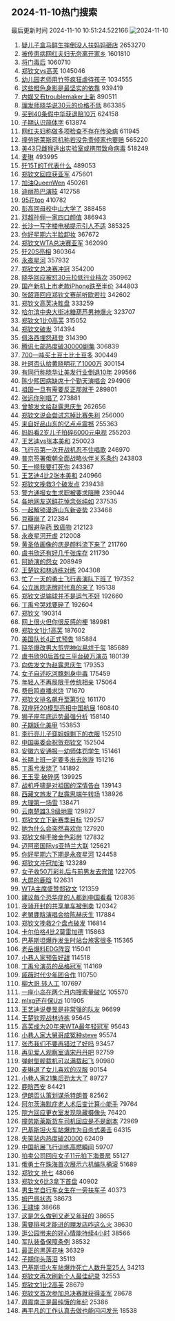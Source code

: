 ## 2024-11-10热门搜索 
最后更新时间 2024-11-10 10:51:24.522166 
![2024-11-10](https://imgs-storage.s3.us-east-005.backblazeb2.com/20241110/2024-11-10.png?versionId=4_z8fbbed132d73df8689c40f13_f10741c1322791bb2_d20241110_m025124_c005_v0501018_t0038_u01731207084073) 
1. [疑儿子盒马鲜生摔倒没人扶妈妈砸店](https://s.weibo.com/weibo?q=%23%E7%96%91%E5%84%BF%E5%AD%90%E7%9B%92%E9%A9%AC%E9%B2%9C%E7%94%9F%E6%91%94%E5%80%92%E6%B2%A1%E4%BA%BA%E6%89%B6%E5%A6%88%E5%A6%88%E7%A0%B8%E5%BA%97%23&t=31&band_rank=1&Refer=top) 2653270
1. [被传患病网红夫妇无奈离开家乡](https://s.weibo.com/weibo?q=%23%E8%A2%AB%E4%BC%A0%E6%82%A3%E7%97%85%E7%BD%91%E7%BA%A2%E5%A4%AB%E5%A6%87%E6%97%A0%E5%A5%88%E7%A6%BB%E5%BC%80%E5%AE%B6%E4%B9%A1%23&t=31&band_rank=1&Refer=top) 1601810
1. [将门毒后](https://s.weibo.com/weibo?q=%E5%B0%86%E9%97%A8%E6%AF%92%E5%90%8E&t=31&band_rank=2&Refer=top) 1060710
1. [郑钦文vs高芙](https://s.weibo.com/weibo?q=%23%E9%83%91%E9%92%A6%E6%96%87vs%E9%AB%98%E8%8A%99%23&t=31&band_rank=5&Refer=top) 1045046
1. [幼儿园老师用竹签疯狂虐待孩子](https://s.weibo.com/weibo?q=%23%E5%B9%BC%E5%84%BF%E5%9B%AD%E8%80%81%E5%B8%88%E7%94%A8%E7%AB%B9%E7%AD%BE%E7%96%AF%E7%8B%82%E8%99%90%E5%BE%85%E5%AD%A9%E5%AD%90%23&t=31&band_rank=32&Refer=top) 1034555
1. [这些橙色身影是最坚实的依靠](https://s.weibo.com/weibo?q=%23%E8%BF%99%E4%BA%9B%E6%A9%99%E8%89%B2%E8%BA%AB%E5%BD%B1%E6%98%AF%E6%9C%80%E5%9D%9A%E5%AE%9E%E7%9A%84%E4%BE%9D%E9%9D%A0%23&t=31&band_rank=3&Refer=top) 939419
1. [内娱又有troublemaker上新](https://s.weibo.com/weibo?q=%E5%86%85%E5%A8%B1%E5%8F%88%E6%9C%89troublemaker%E4%B8%8A%E6%96%B0&t=31&band_rank=4&Refer=top) 890511
1. [理发师晓华说30元的价格不低](https://s.weibo.com/weibo?q=%23%E7%90%86%E5%8F%91%E5%B8%88%E6%99%93%E5%8D%8E%E8%AF%B430%E5%85%83%E7%9A%84%E4%BB%B7%E6%A0%BC%E4%B8%8D%E4%BD%8E%23&t=31&band_rank=28&Refer=top) 863385
1. [买到40条假中华获退赔10万](https://s.weibo.com/weibo?q=%23%E4%B9%B0%E5%88%B040%E6%9D%A1%E5%81%87%E4%B8%AD%E5%8D%8E%E8%8E%B7%E9%80%80%E8%B5%9410%E4%B8%87%23&t=31&band_rank=5&Refer=top) 624158
1. [子期认识简体字](https://s.weibo.com/weibo?q=%E5%AD%90%E6%9C%9F%E8%AE%A4%E8%AF%86%E7%AE%80%E4%BD%93%E5%AD%97&t=31&band_rank=12&Refer=top) 613874
1. [网红夫妇称做多项检查不存在传染病](https://s.weibo.com/weibo?q=%23%E7%BD%91%E7%BA%A2%E5%A4%AB%E5%A6%87%E7%A7%B0%E5%81%9A%E5%A4%9A%E9%A1%B9%E6%A3%80%E6%9F%A5%E4%B8%8D%E5%AD%98%E5%9C%A8%E4%BC%A0%E6%9F%93%E7%97%85%23&t=31&band_rank=2&Refer=top) 611945
1. [撞劳斯莱斯司机称若没免责倾家也要赔](https://s.weibo.com/weibo?q=%23%E6%92%9E%E5%8A%B3%E6%96%AF%E8%8E%B1%E6%96%AF%E5%8F%B8%E6%9C%BA%E7%A7%B0%E8%8B%A5%E6%B2%A1%E5%85%8D%E8%B4%A3%E5%80%BE%E5%AE%B6%E4%B9%9F%E8%A6%81%E8%B5%94%23&t=31&band_rank=2&Refer=top) 565220
1. [美43只雌猴逃出实验室或携带致命病毒](https://s.weibo.com/weibo?q=%23%E7%BE%8E43%E5%8F%AA%E9%9B%8C%E7%8C%B4%E9%80%83%E5%87%BA%E5%AE%9E%E9%AA%8C%E5%AE%A4%E6%88%96%E6%90%BA%E5%B8%A6%E8%87%B4%E5%91%BD%E7%97%85%E6%AF%92%23&t=31&band_rank=6&Refer=top) 518249
1. [麦琳](https://s.weibo.com/weibo?q=%E9%BA%A6%E7%90%B3&t=31&band_rank=7&Refer=top) 493995
1. [歼15T的T代表什么](https://s.weibo.com/weibo?q=%23%E6%AD%BC15T%E7%9A%84T%E4%BB%A3%E8%A1%A8%E4%BB%80%E4%B9%88%23&t=31&band_rank=8&Refer=top) 489053
1. [郑钦文回应获亚军](https://s.weibo.com/weibo?q=%23%E9%83%91%E9%92%A6%E6%96%87%E5%9B%9E%E5%BA%94%E8%8E%B7%E4%BA%9A%E5%86%9B%23&t=31&band_rank=16&Refer=top) 475601
1. [加油QueenWen](https://s.weibo.com/weibo?q=%23%E5%8A%A0%E6%B2%B9QueenWen%23&t=31&band_rank=9&Refer=top) 450261
1. [迪丽热巴演技](https://s.weibo.com/weibo?q=%23%E8%BF%AA%E4%B8%BD%E7%83%AD%E5%B7%B4%E6%BC%94%E6%8A%80%23&t=31&band_rank=10&Refer=top) 412758
1. [95花top](https://s.weibo.com/weibo?q=95%E8%8A%B1top&t=31&band_rank=11&Refer=top) 410782
1. [彭高回母校中山大学了](https://s.weibo.com/weibo?q=%23%E5%BD%AD%E9%AB%98%E5%9B%9E%E6%AF%8D%E6%A0%A1%E4%B8%AD%E5%B1%B1%E5%A4%A7%E5%AD%A6%E4%BA%86%23&t=31&band_rank=12&Refer=top) 388458
1. [邓超孙俪一家四口颜值](https://s.weibo.com/weibo?q=%23%E9%82%93%E8%B6%85%E5%AD%99%E4%BF%AA%E4%B8%80%E5%AE%B6%E5%9B%9B%E5%8F%A3%E9%A2%9C%E5%80%BC%23&t=31&band_rank=7&Refer=top) 386943
1. [长沙一写字楼电梯提示引人不适](https://s.weibo.com/weibo?q=%23%E9%95%BF%E6%B2%99%E4%B8%80%E5%86%99%E5%AD%97%E6%A5%BC%E7%94%B5%E6%A2%AF%E6%8F%90%E7%A4%BA%E5%BC%95%E4%BA%BA%E4%B8%8D%E9%80%82%23&t=31&band_rank=13&Refer=top) 385325
1. [你好星期六半脸卸妆](https://s.weibo.com/weibo?q=%23%E4%BD%A0%E5%A5%BD%E6%98%9F%E6%9C%9F%E5%85%AD%E5%8D%8A%E8%84%B8%E5%8D%B8%E5%A6%86%23&t=31&band_rank=8&Refer=top) 367672
1. [郑钦文WTA总决赛亚军](https://s.weibo.com/weibo?q=%23%E9%83%91%E9%92%A6%E6%96%87WTA%E6%80%BB%E5%86%B3%E8%B5%9B%E4%BA%9A%E5%86%9B%23&t=31&band_rank=1&Refer=top) 362090
1. [歼20S亮相](https://s.weibo.com/weibo?q=%23%E6%AD%BC20S%E4%BA%AE%E7%9B%B8%23&t=31&band_rank=22&Refer=top) 360364
1. [永夜星河](https://s.weibo.com/weibo?q=%E6%B0%B8%E5%A4%9C%E6%98%9F%E6%B2%B3&t=31&band_rank=14&Refer=top) 357932
1. [郑钦文总决赛冲冠](https://s.weibo.com/weibo?q=%23%E9%83%91%E9%92%A6%E6%96%87%E6%80%BB%E5%86%B3%E8%B5%9B%E5%86%B2%E5%86%A0%23&t=31&band_rank=15&Refer=top) 354200
1. [晓华回应被怼30元拉低行业档次](https://s.weibo.com/weibo?q=%23%E6%99%93%E5%8D%8E%E5%9B%9E%E5%BA%94%E8%A2%AB%E6%80%BC30%E5%85%83%E6%8B%89%E4%BD%8E%E8%A1%8C%E4%B8%9A%E6%A1%A3%E6%AC%A1%23&t=31&band_rank=10&Refer=top) 350962
1. [国产新机上市老款iPhone跌至半价](https://s.weibo.com/weibo?q=%23%E5%9B%BD%E4%BA%A7%E6%96%B0%E6%9C%BA%E4%B8%8A%E5%B8%82%E8%80%81%E6%AC%BEiPhone%E8%B7%8C%E8%87%B3%E5%8D%8A%E4%BB%B7%23&t=31&band_rank=47&Refer=top) 344803
1. [张韶涵回应郑钦文赛前听欧若拉](https://s.weibo.com/weibo?q=%23%E5%BC%A0%E9%9F%B6%E6%B6%B5%E5%9B%9E%E5%BA%94%E9%83%91%E9%92%A6%E6%96%87%E8%B5%9B%E5%89%8D%E5%90%AC%E6%AC%A7%E8%8B%A5%E6%8B%89%23&t=31&band_rank=8&Refer=top) 342602
1. [郑钦文高芙决胜盘](https://s.weibo.com/weibo?q=%23%E9%83%91%E9%92%A6%E6%96%87%E9%AB%98%E8%8A%99%E5%86%B3%E8%83%9C%E7%9B%98%23&t=31&band_rank=10&Refer=top) 333259
1. [哈尔滨中央大街冰糖葫芦男神爆火](https://s.weibo.com/weibo?q=%23%E5%93%88%E5%B0%94%E6%BB%A8%E4%B8%AD%E5%A4%AE%E5%A4%A7%E8%A1%97%E5%86%B0%E7%B3%96%E8%91%AB%E8%8A%A6%E7%94%B7%E7%A5%9E%E7%88%86%E7%81%AB%23&t=31&band_rank=20&Refer=top) 323707
1. [郑钦文1比0高芙](https://s.weibo.com/weibo?q=%E9%83%91%E9%92%A6%E6%96%871%E6%AF%940%E9%AB%98%E8%8A%99&t=31&band_rank=9&Refer=top) 315052
1. [郑钦文破发](https://s.weibo.com/weibo?q=%23%E9%83%91%E9%92%A6%E6%96%87%E7%A0%B4%E5%8F%91%23&t=31&band_rank=10&Refer=top) 314394
1. [佩洛西埋怨拜登](https://s.weibo.com/weibo?q=%23%E4%BD%A9%E6%B4%9B%E8%A5%BF%E5%9F%8B%E6%80%A8%E6%8B%9C%E7%99%BB%23&t=31&band_rank=32&Refer=top) 314390
1. [腾讯七部热度破30000剧集](https://s.weibo.com/weibo?q=%23%E8%85%BE%E8%AE%AF%E4%B8%83%E9%83%A8%E7%83%AD%E5%BA%A6%E7%A0%B430000%E5%89%A7%E9%9B%86%23&t=31&band_rank=16&Refer=top) 306839
1. [700一吨买土豆土比土豆多](https://s.weibo.com/weibo?q=%23700%E4%B8%80%E5%90%A8%E4%B9%B0%E5%9C%9F%E8%B1%86%E5%9C%9F%E6%AF%94%E5%9C%9F%E8%B1%86%E5%A4%9A%23&t=31&band_rank=10&Refer=top) 300449
1. [叶珂否认给黄晓明花了1000万](https://s.weibo.com/weibo?q=%23%E5%8F%B6%E7%8F%82%E5%90%A6%E8%AE%A4%E7%BB%99%E9%BB%84%E6%99%93%E6%98%8E%E8%8A%B1%E4%BA%861000%E4%B8%87%23&t=31&band_rank=11&Refer=top) 300154
1. [有同行称晓华让美发行业倒退10年](https://s.weibo.com/weibo?q=%23%E6%9C%89%E5%90%8C%E8%A1%8C%E7%A7%B0%E6%99%93%E5%8D%8E%E8%AE%A9%E7%BE%8E%E5%8F%91%E8%A1%8C%E4%B8%9A%E5%80%92%E9%80%8010%E5%B9%B4%23&t=31&band_rank=20&Refer=top) 299566
1. [陈少熙因病缺席十个勤天演唱会](https://s.weibo.com/weibo?q=%23%E9%99%88%E5%B0%91%E7%86%99%E5%9B%A0%E7%97%85%E7%BC%BA%E5%B8%AD%E5%8D%81%E4%B8%AA%E5%8B%A4%E5%A4%A9%E6%BC%94%E5%94%B1%E4%BC%9A%23&t=31&band_rank=13&Refer=top) 294906
1. [祖国一旦有需要反正那就干](https://s.weibo.com/weibo?q=%23%E7%A5%96%E5%9B%BD%E4%B8%80%E6%97%A6%E6%9C%89%E9%9C%80%E8%A6%81%E5%8F%8D%E6%AD%A3%E9%82%A3%E5%B0%B1%E5%B9%B2%23&t=31&band_rank=15&Refer=top) 289801
1. [张远你别唱了](https://s.weibo.com/weibo?q=%23%E5%BC%A0%E8%BF%9C%E4%BD%A0%E5%88%AB%E5%94%B1%E4%BA%86%23&t=31&band_rank=14&Refer=top) 273881
1. [曾黎发文给赵露思庆生](https://s.weibo.com/weibo?q=%23%E6%9B%BE%E9%BB%8E%E5%8F%91%E6%96%87%E7%BB%99%E8%B5%B5%E9%9C%B2%E6%80%9D%E5%BA%86%E7%94%9F%23&t=31&band_rank=16&Refer=top) 262656
1. [郑钦文说会尝试忘掉比赛失利](https://s.weibo.com/weibo?q=%23%E9%83%91%E9%92%A6%E6%96%87%E8%AF%B4%E4%BC%9A%E5%B0%9D%E8%AF%95%E5%BF%98%E6%8E%89%E6%AF%94%E8%B5%9B%E5%A4%B1%E5%88%A9%23&t=31&band_rank=19&Refer=top) 256000
1. [来自好品山东的亿点点震撼](https://s.weibo.com/weibo?q=%23%E6%9D%A5%E8%87%AA%E5%A5%BD%E5%93%81%E5%B1%B1%E4%B8%9C%E7%9A%84%E4%BA%BF%E7%82%B9%E7%82%B9%E9%9C%87%E6%92%BC%23&t=31&band_rank=20&Refer=top) 255363
1. [妈妈看2岁儿子拍碎6000元电视](https://s.weibo.com/weibo?q=%23%E5%A6%88%E5%A6%88%E7%9C%8B2%E5%B2%81%E5%84%BF%E5%AD%90%E6%8B%8D%E7%A2%8E6000%E5%85%83%E7%94%B5%E8%A7%86%23&t=31&band_rank=22&Refer=top) 255203
1. [王艺迪vs张本美和](https://s.weibo.com/weibo?q=%23%E7%8E%8B%E8%89%BA%E8%BF%AAvs%E5%BC%A0%E6%9C%AC%E7%BE%8E%E5%92%8C%23&t=31&band_rank=17&Refer=top) 250023
1. [飞行员第一次开战机忍不住唱歌](https://s.weibo.com/weibo?q=%23%E9%A3%9E%E8%A1%8C%E5%91%98%E7%AC%AC%E4%B8%80%E6%AC%A1%E5%BC%80%E6%88%98%E6%9C%BA%E5%BF%8D%E4%B8%8D%E4%BD%8F%E5%94%B1%E6%AD%8C%23&t=31&band_rank=17&Refer=top) 246970
1. [普京签署俄朝全面战略伙伴关系条约](https://s.weibo.com/weibo?q=%23%E6%99%AE%E4%BA%AC%E7%AD%BE%E7%BD%B2%E4%BF%84%E6%9C%9D%E5%85%A8%E9%9D%A2%E6%88%98%E7%95%A5%E4%BC%99%E4%BC%B4%E5%85%B3%E7%B3%BB%E6%9D%A1%E7%BA%A6%23&t=31&band_rank=23&Refer=top) 243803
1. [王一栩我要打死你](https://s.weibo.com/weibo?q=%E7%8E%8B%E4%B8%80%E6%A0%A9%E6%88%91%E8%A6%81%E6%89%93%E6%AD%BB%E4%BD%A0&t=31&band_rank=18&Refer=top) 243367
1. [王艺迪4比2张本美和](https://s.weibo.com/weibo?q=%23%E7%8E%8B%E8%89%BA%E8%BF%AA4%E6%AF%942%E5%BC%A0%E6%9C%AC%E7%BE%8E%E5%92%8C%23&t=31&band_rank=29&Refer=top) 240966
1. [郑钦文挽救3个破发点](https://s.weibo.com/weibo?q=%23%E9%83%91%E9%92%A6%E6%96%87%E6%8C%BD%E6%95%913%E4%B8%AA%E7%A0%B4%E5%8F%91%E7%82%B9%23&t=31&band_rank=15&Refer=top) 239438
1. [警方通报女生求职被要求陪睡](https://s.weibo.com/weibo?q=%23%E8%AD%A6%E6%96%B9%E9%80%9A%E6%8A%A5%E5%A5%B3%E7%94%9F%E6%B1%82%E8%81%8C%E8%A2%AB%E8%A6%81%E6%B1%82%E9%99%AA%E7%9D%A1%23&t=31&band_rank=27&Refer=top) 239044
1. [各地网友送鲜花悼念张纯如](https://s.weibo.com/weibo?q=%23%E5%90%84%E5%9C%B0%E7%BD%91%E5%8F%8B%E9%80%81%E9%B2%9C%E8%8A%B1%E6%82%BC%E5%BF%B5%E5%BC%A0%E7%BA%AF%E5%A6%82%23&t=31&band_rank=10&Refer=top) 237535
1. [一起解锁漫游山东新姿势](https://s.weibo.com/weibo?q=%23%E4%B8%80%E8%B5%B7%E8%A7%A3%E9%94%81%E6%BC%AB%E6%B8%B8%E5%B1%B1%E4%B8%9C%E6%96%B0%E5%A7%BF%E5%8A%BF%23&t=31&band_rank=24&Refer=top) 233468
1. [豆瓣崩了](https://s.weibo.com/weibo?q=%E8%B1%86%E7%93%A3%E5%B4%A9%E4%BA%86&t=31&band_rank=19&Refer=top) 212384
1. [口服避孕药 致癌物](https://s.weibo.com/weibo?q=%E5%8F%A3%E6%9C%8D%E9%81%BF%E5%AD%95%E8%8D%AF%20%E8%87%B4%E7%99%8C%E7%89%A9&t=31&band_rank=21&Refer=top) 212123
1. [永夜星河开虐](https://s.weibo.com/weibo?q=%E6%B0%B8%E5%A4%9C%E6%98%9F%E6%B2%B3%E5%BC%80%E8%99%90&t=31&band_rank=22&Refer=top) 212008
1. [黄圣依画像的痣是颜料流下来了](https://s.weibo.com/weibo?q=%23%E9%BB%84%E5%9C%A3%E4%BE%9D%E7%94%BB%E5%83%8F%E7%9A%84%E7%97%A3%E6%98%AF%E9%A2%9C%E6%96%99%E6%B5%81%E4%B8%8B%E6%9D%A5%E4%BA%86%23&t=31&band_rank=23&Refer=top) 211760
1. [虞书欣还有好几千张库存](https://s.weibo.com/weibo?q=%23%E8%99%9E%E4%B9%A6%E6%AC%A3%E8%BF%98%E6%9C%89%E5%A5%BD%E5%87%A0%E5%8D%83%E5%BC%A0%E5%BA%93%E5%AD%98%23&t=31&band_rank=24&Refer=top) 211730
1. [阿娇演的怨女](https://s.weibo.com/weibo?q=%23%E9%98%BF%E5%A8%87%E6%BC%94%E7%9A%84%E6%80%A8%E5%A5%B3%23&t=31&band_rank=25&Refer=top) 208949
1. [王楚钦和林诗栋对练](https://s.weibo.com/weibo?q=%E7%8E%8B%E6%A5%9A%E9%92%A6%E5%92%8C%E6%9E%97%E8%AF%97%E6%A0%8B%E5%AF%B9%E7%BB%83&t=31&band_rank=26&Refer=top) 204308
1. [忙了一天的勇士飞行表演队下班了](https://s.weibo.com/weibo?q=%23%E5%BF%99%E4%BA%86%E4%B8%80%E5%A4%A9%E7%9A%84%E5%8B%87%E5%A3%AB%E9%A3%9E%E8%A1%8C%E8%A1%A8%E6%BC%94%E9%98%9F%E4%B8%8B%E7%8F%AD%E4%BA%86%23&t=31&band_rank=20&Refer=top) 197352
1. [公立医院洗牌时代真的来了](https://s.weibo.com/weibo?q=%23%E5%85%AC%E7%AB%8B%E5%8C%BB%E9%99%A2%E6%B4%97%E7%89%8C%E6%97%B6%E4%BB%A3%E7%9C%9F%E7%9A%84%E6%9D%A5%E4%BA%86%23&t=31&band_rank=28&Refer=top) 195138
1. [郑钦文说输球并不是运气不好](https://s.weibo.com/weibo?q=%23%E9%83%91%E9%92%A6%E6%96%87%E8%AF%B4%E8%BE%93%E7%90%83%E5%B9%B6%E4%B8%8D%E6%98%AF%E8%BF%90%E6%B0%94%E4%B8%8D%E5%A5%BD%23&t=31&band_rank=42&Refer=top) 192660
1. [丁禹兮哭戏要碎了](https://s.weibo.com/weibo?q=%E4%B8%81%E7%A6%B9%E5%85%AE%E5%93%AD%E6%88%8F%E8%A6%81%E7%A2%8E%E4%BA%86&t=31&band_rank=30&Refer=top) 192604
1. [郑钦文](https://s.weibo.com/weibo?q=%E9%83%91%E9%92%A6%E6%96%87&t=31&band_rank=2&Refer=top) 190314
1. [网上很火但你很反感的梗](https://s.weibo.com/weibo?q=%23%E7%BD%91%E4%B8%8A%E5%BE%88%E7%81%AB%E4%BD%86%E4%BD%A0%E5%BE%88%E5%8F%8D%E6%84%9F%E7%9A%84%E6%A2%97%23&t=31&band_rank=21&Refer=top) 189981
1. [郑钦文1比1高芙](https://s.weibo.com/weibo?q=%23%E9%83%91%E9%92%A6%E6%96%871%E6%AF%941%E9%AB%98%E8%8A%99%23&t=31&band_rank=7&Refer=top) 187602
1. [美国队长4正式预告](https://s.weibo.com/weibo?q=%23%E7%BE%8E%E5%9B%BD%E9%98%9F%E9%95%BF4%E6%AD%A3%E5%BC%8F%E9%A2%84%E5%91%8A%23&t=31&band_rank=29&Refer=top) 185884
1. [晓华爆改男大剪完神似易烊千玺](https://s.weibo.com/weibo?q=%23%E6%99%93%E5%8D%8E%E7%88%86%E6%94%B9%E7%94%B7%E5%A4%A7%E5%89%AA%E5%AE%8C%E7%A5%9E%E4%BC%BC%E6%98%93%E7%83%8A%E5%8D%83%E7%8E%BA%23&t=31&band_rank=36&Refer=top) 185689
1. [虞书欣90后首位三平台破万演员](https://s.weibo.com/weibo?q=%23%E8%99%9E%E4%B9%A6%E6%AC%A390%E5%90%8E%E9%A6%96%E4%BD%8D%E4%B8%89%E5%B9%B3%E5%8F%B0%E7%A0%B4%E4%B8%87%E6%BC%94%E5%91%98%23&t=31&band_rank=31&Refer=top) 180139
1. [向佐发文为赵露思庆生](https://s.weibo.com/weibo?q=%23%E5%90%91%E4%BD%90%E5%8F%91%E6%96%87%E4%B8%BA%E8%B5%B5%E9%9C%B2%E6%80%9D%E5%BA%86%E7%94%9F%23&t=31&band_rank=22&Refer=top) 179353
1. [女子自述吃河豚刺身中毒](https://s.weibo.com/weibo?q=%23%E5%A5%B3%E5%AD%90%E8%87%AA%E8%BF%B0%E5%90%83%E6%B2%B3%E8%B1%9A%E5%88%BA%E8%BA%AB%E4%B8%AD%E6%AF%92%23&t=31&band_rank=11&Refer=top) 175459
1. [年轻人不再局限于传统相亲](https://s.weibo.com/weibo?q=%23%E5%B9%B4%E8%BD%BB%E4%BA%BA%E4%B8%8D%E5%86%8D%E5%B1%80%E9%99%90%E4%BA%8E%E4%BC%A0%E7%BB%9F%E7%9B%B8%E4%BA%B2%23&t=31&band_rank=32&Refer=top) 175064
1. [费启鸣直播求饶](https://s.weibo.com/weibo?q=%E8%B4%B9%E5%90%AF%E9%B8%A3%E7%9B%B4%E6%92%AD%E6%B1%82%E9%A5%B6&t=31&band_rank=5&Refer=top) 171670
1. [郑钦文排名飙升至第5位](https://s.weibo.com/weibo?q=%23%E9%83%91%E9%92%A6%E6%96%87%E6%8E%92%E5%90%8D%E9%A3%99%E5%8D%87%E8%87%B3%E7%AC%AC5%E4%BD%8D%23&t=31&band_rank=24&Refer=top) 161170
1. [双座歼20模型亮相中国航展](https://s.weibo.com/weibo?q=%23%E5%8F%8C%E5%BA%A7%E6%AD%BC20%E6%A8%A1%E5%9E%8B%E4%BA%AE%E7%9B%B8%E4%B8%AD%E5%9B%BD%E8%88%AA%E5%B1%95%23&t=31&band_rank=35&Refer=top) 160840
1. [狮子座年底运势最强分析](https://s.weibo.com/weibo?q=%E7%8B%AE%E5%AD%90%E5%BA%A7%E5%B9%B4%E5%BA%95%E8%BF%90%E5%8A%BF%E6%9C%80%E5%BC%BA%E5%88%86%E6%9E%90&t=31&band_rank=33&Refer=top) 158140
1. [子期妖化美甲](https://s.weibo.com/weibo?q=%23%E5%AD%90%E6%9C%9F%E5%A6%96%E5%8C%96%E7%BE%8E%E7%94%B2%23&t=31&band_rank=27&Refer=top) 153853
1. [李行亮儿子穿姐姐剩下的衣服](https://s.weibo.com/weibo?q=%23%E6%9D%8E%E8%A1%8C%E4%BA%AE%E5%84%BF%E5%AD%90%E7%A9%BF%E5%A7%90%E5%A7%90%E5%89%A9%E4%B8%8B%E7%9A%84%E8%A1%A3%E6%9C%8D%23&t=31&band_rank=29&Refer=top) 152510
1. [中国奥委会祝贺郑钦文](https://s.weibo.com/weibo?q=%23%E4%B8%AD%E5%9B%BD%E5%A5%A5%E5%A7%94%E4%BC%9A%E7%A5%9D%E8%B4%BA%E9%83%91%E9%92%A6%E6%96%87%23&t=31&band_rank=30&Refer=top) 152504
1. [安徽六安通报一幼师体罚学生](https://s.weibo.com/weibo?q=%23%E5%AE%89%E5%BE%BD%E5%85%AD%E5%AE%89%E9%80%9A%E6%8A%A5%E4%B8%80%E5%B9%BC%E5%B8%88%E4%BD%93%E7%BD%9A%E5%AD%A6%E7%94%9F%23&t=31&band_rank=36&Refer=top) 151461
1. [长期上班一定要多出去旅游](https://s.weibo.com/weibo?q=%23%E9%95%BF%E6%9C%9F%E4%B8%8A%E7%8F%AD%E4%B8%80%E5%AE%9A%E8%A6%81%E5%A4%9A%E5%87%BA%E5%8E%BB%E6%97%85%E6%B8%B8%23&t=31&band_rank=34&Refer=top) 151216
1. [丁禹兮发烧了](https://s.weibo.com/weibo?q=%23%E4%B8%81%E7%A6%B9%E5%85%AE%E5%8F%91%E7%83%A7%E4%BA%86%23&t=31&band_rank=35&Refer=top) 141892
1. [王玉雯 破碎感](https://s.weibo.com/weibo?q=%E7%8E%8B%E7%8E%89%E9%9B%AF%20%E7%A0%B4%E7%A2%8E%E6%84%9F&t=31&band_rank=38&Refer=top) 139925
1. [战机呼啸是对祖国的深情告白](https://s.weibo.com/weibo?q=%23%E6%88%98%E6%9C%BA%E5%91%BC%E5%95%B8%E6%98%AF%E5%AF%B9%E7%A5%96%E5%9B%BD%E7%9A%84%E6%B7%B1%E6%83%85%E5%91%8A%E7%99%BD%23&t=31&band_rank=36&Refer=top) 139143
1. [西藏文旅发了赵露思端午转场](https://s.weibo.com/weibo?q=%23%E8%A5%BF%E8%97%8F%E6%96%87%E6%97%85%E5%8F%91%E4%BA%86%E8%B5%B5%E9%9C%B2%E6%80%9D%E7%AB%AF%E5%8D%88%E8%BD%AC%E5%9C%BA%23&t=31&band_rank=37&Refer=top) 138926
1. [大理第一场雪](https://s.weibo.com/weibo?q=%23%E5%A4%A7%E7%90%86%E7%AC%AC%E4%B8%80%E5%9C%BA%E9%9B%AA%23&t=31&band_rank=33&Refer=top) 138471
1. [云南楚雄3.9级地震](https://s.weibo.com/weibo?q=%23%E4%BA%91%E5%8D%97%E6%A5%9A%E9%9B%843.9%E7%BA%A7%E5%9C%B0%E9%9C%87%23&t=31&band_rank=43&Refer=top) 129827
1. [郑钦文立下新赛季目标](https://s.weibo.com/weibo?q=%23%E9%83%91%E9%92%A6%E6%96%87%E7%AB%8B%E4%B8%8B%E6%96%B0%E8%B5%9B%E5%AD%A3%E7%9B%AE%E6%A0%87%23&t=31&band_rank=35&Refer=top) 129257
1. [她为什么会突然喜欢你](https://s.weibo.com/weibo?q=%23%E5%A5%B9%E4%B8%BA%E4%BB%80%E4%B9%88%E4%BC%9A%E7%AA%81%E7%84%B6%E5%96%9C%E6%AC%A2%E4%BD%A0%23&t=31&band_rank=38&Refer=top) 127920
1. [郑钦文伸手接金色彩带](https://s.weibo.com/weibo?q=%23%E9%83%91%E9%92%A6%E6%96%87%E4%BC%B8%E6%89%8B%E6%8E%A5%E9%87%91%E8%89%B2%E5%BD%A9%E5%B8%A6%23&t=31&band_rank=36&Refer=top) 127832
1. [迈阿密国际vs亚特兰大联](https://s.weibo.com/weibo?q=%23%E8%BF%88%E9%98%BF%E5%AF%86%E5%9B%BD%E9%99%85vs%E4%BA%9A%E7%89%B9%E5%85%B0%E5%A4%A7%E8%81%94%23&t=31&band_rank=44&Refer=top) 125621
1. [你好星期六下期是永夜星河](https://s.weibo.com/weibo?q=%23%E4%BD%A0%E5%A5%BD%E6%98%9F%E6%9C%9F%E5%85%AD%E4%B8%8B%E6%9C%9F%E6%98%AF%E6%B0%B8%E5%A4%9C%E6%98%9F%E6%B2%B3%23&t=31&band_rank=37&Refer=top) 124458
1. [郑钦文冲冠加油](https://s.weibo.com/weibo?q=%23%E9%83%91%E9%92%A6%E6%96%87%E5%86%B2%E5%86%A0%E5%8A%A0%E6%B2%B9%23&t=31&band_rank=50&Refer=top) 123289
1. [女子收50万彩礼后与前男友去宾馆](https://s.weibo.com/weibo?q=%23%E5%A5%B3%E5%AD%90%E6%94%B650%E4%B8%87%E5%BD%A9%E7%A4%BC%E5%90%8E%E4%B8%8E%E5%89%8D%E7%94%B7%E5%8F%8B%E5%8E%BB%E5%AE%BE%E9%A6%86%23&t=31&band_rank=39&Refer=top) 122705
1. [大屏的鹿晗](https://s.weibo.com/weibo?q=%23%E5%A4%A7%E5%B1%8F%E7%9A%84%E9%B9%BF%E6%99%97%23&t=31&band_rank=45&Refer=top) 122631
1. [WTA主席盛赞郑钦文](https://s.weibo.com/weibo?q=%23WTA%E4%B8%BB%E5%B8%AD%E7%9B%9B%E8%B5%9E%E9%83%91%E9%92%A6%E6%96%87%23&t=31&band_rank=47&Refer=top) 121359
1. [建议每个恐华症的人都到中国看看](https://s.weibo.com/weibo?q=%23%E5%BB%BA%E8%AE%AE%E6%AF%8F%E4%B8%AA%E6%81%90%E5%8D%8E%E7%97%87%E7%9A%84%E4%BA%BA%E9%83%BD%E5%88%B0%E4%B8%AD%E5%9B%BD%E7%9C%8B%E7%9C%8B%23&t=31&band_rank=40&Refer=top) 120836
1. [夜骑开封的共享单车被倒卖](https://s.weibo.com/weibo?q=%23%E5%A4%9C%E9%AA%91%E5%BC%80%E5%B0%81%E7%9A%84%E5%85%B1%E4%BA%AB%E5%8D%95%E8%BD%A6%E8%A2%AB%E5%80%92%E5%8D%96%23&t=31&band_rank=24&Refer=top) 120342
1. [老舅鹿晗演唱会给陈赫庆生](https://s.weibo.com/weibo?q=%23%E8%80%81%E8%88%85%E9%B9%BF%E6%99%97%E6%BC%94%E5%94%B1%E4%BC%9A%E7%BB%99%E9%99%88%E8%B5%AB%E5%BA%86%E7%94%9F%23&t=31&band_rank=41&Refer=top) 117884
1. [郑钦文挽救2个盘点破发](https://s.weibo.com/weibo?q=%23%E9%83%91%E9%92%A6%E6%96%87%E6%8C%BD%E6%95%912%E4%B8%AA%E7%9B%98%E7%82%B9%E7%A0%B4%E5%8F%91%23&t=31&band_rank=15&Refer=top) 116814
1. [卡尔伯格4比2莫雷加德](https://s.weibo.com/weibo?q=%23%E5%8D%A1%E5%B0%94%E4%BC%AF%E6%A0%BC4%E6%AF%942%E8%8E%AB%E9%9B%B7%E5%8A%A0%E5%BE%B7%23&t=31&band_rank=30&Refer=top) 115863
1. [巴基斯坦爆炸发生时站台旅客很多](https://s.weibo.com/weibo?q=%23%E5%B7%B4%E5%9F%BA%E6%96%AF%E5%9D%A6%E7%88%86%E7%82%B8%E5%8F%91%E7%94%9F%E6%97%B6%E7%AB%99%E5%8F%B0%E6%97%85%E5%AE%A2%E5%BE%88%E5%A4%9A%23&t=31&band_rank=10&Refer=top) 115365
1. [老岳爆料EDG阵容](https://s.weibo.com/weibo?q=%23%E8%80%81%E5%B2%B3%E7%88%86%E6%96%99EDG%E9%98%B5%E5%AE%B9%23&t=31&band_rank=49&Refer=top) 115041
1. [小巷人家预告好甜](https://s.weibo.com/weibo?q=%E5%B0%8F%E5%B7%B7%E4%BA%BA%E5%AE%B6%E9%A2%84%E5%91%8A%E5%A5%BD%E7%94%9C&t=31&band_rank=39&Refer=top) 114518
1. [丁禹兮演员的品格冠军](https://s.weibo.com/weibo?q=%E4%B8%81%E7%A6%B9%E5%85%AE%E6%BC%94%E5%91%98%E7%9A%84%E5%93%81%E6%A0%BC%E5%86%A0%E5%86%9B&t=31&band_rank=40&Refer=top) 114169
1. [戚薇时代少年团合作](https://s.weibo.com/weibo?q=%23%E6%88%9A%E8%96%87%E6%97%B6%E4%BB%A3%E5%B0%91%E5%B9%B4%E5%9B%A2%E5%90%88%E4%BD%9C%23&t=31&band_rank=42&Refer=top) 110750
1. [柳大哥 转人工](https://s.weibo.com/weibo?q=%E6%9F%B3%E5%A4%A7%E5%93%A5%20%E8%BD%AC%E4%BA%BA%E5%B7%A5&t=31&band_rank=43&Refer=top) 107697
1. [一座小岛在两个月内搜索量破亿](https://s.weibo.com/weibo?q=%E4%B8%80%E5%BA%A7%E5%B0%8F%E5%B2%9B%E5%9C%A8%E4%B8%A4%E4%B8%AA%E6%9C%88%E5%86%85%E6%90%9C%E7%B4%A2%E9%87%8F%E7%A0%B4%E4%BA%BF&t=31&band_rank=50&Refer=top) 105570
1. [mlxg还在保Uzi](https://s.weibo.com/weibo?q=%23mlxg%E8%BF%98%E5%9C%A8%E4%BF%9DUzi%23&t=31&band_rank=44&Refer=top) 101905
1. [王艺迪说曼昱是非常强的队友](https://s.weibo.com/weibo?q=%23%E7%8E%8B%E8%89%BA%E8%BF%AA%E8%AF%B4%E6%9B%BC%E6%98%B1%E6%98%AF%E9%9D%9E%E5%B8%B8%E5%BC%BA%E7%9A%84%E9%98%9F%E5%8F%8B%23&t=31&band_rank=44&Refer=top) 96699
1. [王楚钦观战林诗栋](https://s.weibo.com/weibo?q=%E7%8E%8B%E6%A5%9A%E9%92%A6%E8%A7%82%E6%88%98%E6%9E%97%E8%AF%97%E6%A0%8B&t=31&band_rank=45&Refer=top) 95645
1. [高芙成为20年来WTA最年轻冠军](https://s.weibo.com/weibo?q=%23%E9%AB%98%E8%8A%99%E6%88%90%E4%B8%BA20%E5%B9%B4%E6%9D%A5WTA%E6%9C%80%E5%B9%B4%E8%BD%BB%E5%86%A0%E5%86%9B%23&t=31&band_rank=46&Refer=top) 95643
1. [小巷人家大舅哥成冤种steve](https://s.weibo.com/weibo?q=%E5%B0%8F%E5%B7%B7%E4%BA%BA%E5%AE%B6%E5%A4%A7%E8%88%85%E5%93%A5%E6%88%90%E5%86%A4%E7%A7%8Dsteve&t=31&band_rank=46&Refer=top) 95574
1. [张杰我们不要再错过了好吗](https://s.weibo.com/weibo?q=%23%E5%BC%A0%E6%9D%B0%E6%88%91%E4%BB%AC%E4%B8%8D%E8%A6%81%E5%86%8D%E9%94%99%E8%BF%87%E4%BA%86%E5%A5%BD%E5%90%97%23&t=31&band_rank=49&Refer=top) 93457
1. [再见爱人观察室请宋丹丹吧](https://s.weibo.com/weibo?q=%23%E5%86%8D%E8%A7%81%E7%88%B1%E4%BA%BA%E8%A7%82%E5%AF%9F%E5%AE%A4%E8%AF%B7%E5%AE%8B%E4%B8%B9%E4%B8%B9%E5%90%A7%23&t=31&band_rank=49&Refer=top) 92759
1. [弹射型舰载机可以满载起飞](https://s.weibo.com/weibo?q=%23%E5%BC%B9%E5%B0%84%E5%9E%8B%E8%88%B0%E8%BD%BD%E6%9C%BA%E5%8F%AF%E4%BB%A5%E6%BB%A1%E8%BD%BD%E8%B5%B7%E9%A3%9E%23&t=31&band_rank=34&Refer=top) 90980
1. [麦琳退了女儿喜欢的汉服](https://s.weibo.com/weibo?q=%23%E9%BA%A6%E7%90%B3%E9%80%80%E4%BA%86%E5%A5%B3%E5%84%BF%E5%96%9C%E6%AC%A2%E7%9A%84%E6%B1%89%E6%9C%8D%23&t=31&band_rank=47&Refer=top) 90154
1. [小巷人家21集后劲太大了](https://s.weibo.com/weibo?q=%E5%B0%8F%E5%B7%B7%E4%BA%BA%E5%AE%B621%E9%9B%86%E5%90%8E%E5%8A%B2%E5%A4%AA%E5%A4%A7%E4%BA%86&t=31&band_rank=48&Refer=top) 89727
1. [鹿晗西安](https://s.weibo.com/weibo?q=%E9%B9%BF%E6%99%97%E8%A5%BF%E5%AE%89&t=31&band_rank=49&Refer=top) 84421
1. [伊朗否认策划谋杀特朗普](https://s.weibo.com/weibo?q=%23%E4%BC%8A%E6%9C%97%E5%90%A6%E8%AE%A4%E7%AD%96%E5%88%92%E8%B0%8B%E6%9D%80%E7%89%B9%E6%9C%97%E6%99%AE%23&t=31&band_rank=20&Refer=top) 82562
1. [阿尔茨海默症老人术后变计算小能手](https://s.weibo.com/weibo?q=%23%E9%98%BF%E5%B0%94%E8%8C%A8%E6%B5%B7%E9%BB%98%E7%97%87%E8%80%81%E4%BA%BA%E6%9C%AF%E5%90%8E%E5%8F%98%E8%AE%A1%E7%AE%97%E5%B0%8F%E8%83%BD%E6%89%8B%23&t=31&band_rank=24&Refer=top) 79764
1. [院方回应更衣室发现隐藏摄像头](https://s.weibo.com/weibo?q=%23%E9%99%A2%E6%96%B9%E5%9B%9E%E5%BA%94%E6%9B%B4%E8%A1%A3%E5%AE%A4%E5%8F%91%E7%8E%B0%E9%9A%90%E8%97%8F%E6%91%84%E5%83%8F%E5%A4%B4%23&t=31&band_rank=27&Refer=top) 76420
1. [撞劳斯莱斯货车司机回应是不是剧本](https://s.weibo.com/weibo?q=%23%E6%92%9E%E5%8A%B3%E6%96%AF%E8%8E%B1%E6%96%AF%E8%B4%A7%E8%BD%A6%E5%8F%B8%E6%9C%BA%E5%9B%9E%E5%BA%94%E6%98%AF%E4%B8%8D%E6%98%AF%E5%89%A7%E6%9C%AC%23&t=31&band_rank=10&Refer=top) 72969
1. [巴基斯坦火车站爆炸为自杀式袭击](https://s.weibo.com/weibo?q=%23%E5%B7%B4%E5%9F%BA%E6%96%AF%E5%9D%A6%E7%81%AB%E8%BD%A6%E7%AB%99%E7%88%86%E7%82%B8%E4%B8%BA%E8%87%AA%E6%9D%80%E5%BC%8F%E8%A2%AD%E5%87%BB%23&t=31&band_rank=12&Refer=top) 64315
1. [失笑站内热度破20000](https://s.weibo.com/weibo?q=%23%E5%A4%B1%E7%AC%91%E7%AB%99%E5%86%85%E7%83%AD%E5%BA%A6%E7%A0%B420000%23&t=31&band_rank=46&Refer=top) 62409
1. [中国航展飞行训练高燃瞬间](https://s.weibo.com/weibo?q=%23%E4%B8%AD%E5%9B%BD%E8%88%AA%E5%B1%95%E9%A3%9E%E8%A1%8C%E8%AE%AD%E7%BB%83%E9%AB%98%E7%87%83%E7%9E%AC%E9%97%B4%23&t=31&band_rank=10&Refer=top) 59707
1. [拍卖公司回应女子11元拍下海景房](https://s.weibo.com/weibo?q=%23%E6%8B%8D%E5%8D%96%E5%85%AC%E5%8F%B8%E5%9B%9E%E5%BA%94%E5%A5%B3%E5%AD%9011%E5%85%83%E6%8B%8D%E4%B8%8B%E6%B5%B7%E6%99%AF%E6%88%BF%23&t=31&band_rank=20&Refer=top) 55127
1. [俄勇士在珠海首次展示六机编队桶滚](https://s.weibo.com/weibo?q=%23%E4%BF%84%E5%8B%87%E5%A3%AB%E5%9C%A8%E7%8F%A0%E6%B5%B7%E9%A6%96%E6%AC%A1%E5%B1%95%E7%A4%BA%E5%85%AD%E6%9C%BA%E7%BC%96%E9%98%9F%E6%A1%B6%E6%BB%9A%23&t=31&band_rank=32&Refer=top) 51689
1. [郑钦文 抢七](https://s.weibo.com/weibo?q=%E9%83%91%E9%92%A6%E6%96%87%20%E6%8A%A2%E4%B8%83&t=31&band_rank=16&Refer=top) 48066
1. [郑钦文6比3拿下首盘](https://s.weibo.com/weibo?q=%23%E9%83%91%E9%92%A6%E6%96%876%E6%AF%943%E6%8B%BF%E4%B8%8B%E9%A6%96%E7%9B%98%23&t=31&band_rank=38&Refer=top) 40902
1. [男生学自行车女生在一旁扶车子](https://s.weibo.com/weibo?q=%23%E7%94%B7%E7%94%9F%E5%AD%A6%E8%87%AA%E8%A1%8C%E8%BD%A6%E5%A5%B3%E7%94%9F%E5%9C%A8%E4%B8%80%E6%97%81%E6%89%B6%E8%BD%A6%E5%AD%90%23&t=31&band_rank=22&Refer=top) 40373
1. [姆巴佩状态](https://s.weibo.com/weibo?q=%E5%A7%86%E5%B7%B4%E4%BD%A9%E7%8A%B6%E6%80%81&t=31&band_rank=40&Refer=top) 38673
1. [王啸坤](https://s.weibo.com/weibo?q=%E7%8E%8B%E5%95%B8%E5%9D%A4&t=31&band_rank=15&Refer=top) 38668
1. [这是怎么做到又老又年轻的](https://s.weibo.com/weibo?q=%E8%BF%99%E6%98%AF%E6%80%8E%E4%B9%88%E5%81%9A%E5%88%B0%E5%8F%88%E8%80%81%E5%8F%88%E5%B9%B4%E8%BD%BB%E7%9A%84&t=31&band_rank=42&Refer=top) 38655
1. [需要排号才能进的理发店咋这么火](https://s.weibo.com/weibo?q=%23%E9%9C%80%E8%A6%81%E6%8E%92%E5%8F%B7%E6%89%8D%E8%83%BD%E8%BF%9B%E7%9A%84%E7%90%86%E5%8F%91%E5%BA%97%E5%92%8B%E8%BF%99%E4%B9%88%E7%81%AB%23&t=31&band_rank=30&Refer=top) 38630
1. [逛公园带来的好心情能持续4小时](https://s.weibo.com/weibo?q=%23%E9%80%9B%E5%85%AC%E5%9B%AD%E5%B8%A6%E6%9D%A5%E7%9A%84%E5%A5%BD%E5%BF%83%E6%83%85%E8%83%BD%E6%8C%81%E7%BB%AD4%E5%B0%8F%E6%97%B6%23&t=31&band_rank=36&Refer=top) 38566
1. [军队装备保障条例](https://s.weibo.com/weibo?q=%23%E5%86%9B%E9%98%9F%E8%A3%85%E5%A4%87%E4%BF%9D%E9%9A%9C%E6%9D%A1%E4%BE%8B%23&t=31&band_rank=45&Refer=top) 38532
1. [最正的黑莲花味](https://s.weibo.com/weibo?q=%23%E6%9C%80%E6%AD%A3%E7%9A%84%E9%BB%91%E8%8E%B2%E8%8A%B1%E5%91%B3%23&t=31&band_rank=42&Refer=top) 36329
1. [子期仰头落泪](https://s.weibo.com/weibo?q=%23%E5%AD%90%E6%9C%9F%E4%BB%B0%E5%A4%B4%E8%90%BD%E6%B3%AA%23&t=31&band_rank=34&Refer=top) 35113
1. [巴基斯坦火车站爆炸死亡人数升至25人](https://s.weibo.com/weibo?q=%23%E5%B7%B4%E5%9F%BA%E6%96%AF%E5%9D%A6%E7%81%AB%E8%BD%A6%E7%AB%99%E7%88%86%E7%82%B8%E6%AD%BB%E4%BA%A1%E4%BA%BA%E6%95%B0%E5%8D%87%E8%87%B325%E4%BA%BA%23&t=31&band_rank=24&Refer=top) 34213
1. [郑钦文再次刷新个人最佳纪录](https://s.weibo.com/weibo?q=%23%E9%83%91%E9%92%A6%E6%96%87%E5%86%8D%E6%AC%A1%E5%88%B7%E6%96%B0%E4%B8%AA%E4%BA%BA%E6%9C%80%E4%BD%B3%E7%BA%AA%E5%BD%95%23&t=31&band_rank=25&Refer=top) 32553
1. [郑钦文1比2高芙](https://s.weibo.com/weibo?q=%23%E9%83%91%E9%92%A6%E6%96%871%E6%AF%942%E9%AB%98%E8%8A%99%23&t=31&band_rank=31&Refer=top) 28679
1. [郑钦文首次参加总决赛就获得亚军](https://s.weibo.com/weibo?q=%23%E9%83%91%E9%92%A6%E6%96%87%E9%A6%96%E6%AC%A1%E5%8F%82%E5%8A%A0%E6%80%BB%E5%86%B3%E8%B5%9B%E5%B0%B1%E8%8E%B7%E5%BE%97%E4%BA%9A%E5%86%9B%23&t=31&band_rank=32&Refer=top) 28678
1. [周震南正是最纯饿的年纪](https://s.weibo.com/weibo?q=%E5%91%A8%E9%9C%87%E5%8D%97%E6%AD%A3%E6%98%AF%E6%9C%80%E7%BA%AF%E9%A5%BF%E7%9A%84%E5%B9%B4%E7%BA%AA&t=31&band_rank=44&Refer=top) 25386
1. [再平凡的工作认真去做也能闪闪发光](https://s.weibo.com/weibo?q=%23%E5%86%8D%E5%B9%B3%E5%87%A1%E7%9A%84%E5%B7%A5%E4%BD%9C%E8%AE%A4%E7%9C%9F%E5%8E%BB%E5%81%9A%E4%B9%9F%E8%83%BD%E9%97%AA%E9%97%AA%E5%8F%91%E5%85%89%23&t=31&band_rank=47&Refer=top) 18538
